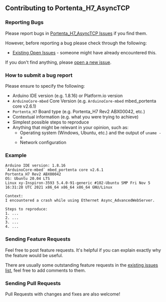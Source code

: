## Contributing to Portenta_H7_AsyncTCP

### Reporting Bugs

Please report bugs in [Portenta_H7_AsyncTCP Issues](https://github.com/khoih-prog/Portenta_H7_AsyncTCP/issues) if you find them.

However, before reporting a bug please check through the following:

* [Existing Open Issues](https://github.com/khoih-prog/Portenta_H7_AsyncTCP/issues) - someone might have already encountered this.

If you don't find anything, please [open a new issue](https://github.com/khoih-prog/Portenta_H7_AsyncTCP/issues/new).

### How to submit a bug report

Please ensure to specify the following:

* Arduino IDE version (e.g. 1.8.16) or Platform.io version
* `ArduinoCore-mbed` Core Version (e.g. `ArduinoCore-mbed` mbed_portenta core v2.6.1)
* `Portenta_H7` Board type (e.g. Portenta_H7 Rev2 ABX00042, etc.)
* Contextual information (e.g. what you were trying to achieve)
* Simplest possible steps to reproduce
* Anything that might be relevant in your opinion, such as:
  * Operating system (Windows, Ubuntu, etc.) and the output of `uname -a`
  * Network configuration


### Example

```
Arduino IDE version: 1.8.16
`ArduinoCore-mbed` mbed_portenta core v2.6.1
Portenta_H7 Rev2 ABX00042
OS: Ubuntu 20.04 LTS
Linux xy-Inspiron-3593 5.4.0-91-generic #102-Ubuntu SMP Fri Nov 5 16:31:28 UTC 2021 x86_64 x86_64 x86_64 GNU/Linux

Context:
I encountered a crash while using Ethernet Async_AdvancedWebServer.

Steps to reproduce:
1. ...
2. ...
3. ...
4. ...
```

### Sending Feature Requests

Feel free to post feature requests. It's helpful if you can explain exactly why the feature would be useful.

There are usually some outstanding feature requests in the [existing issues list](https://github.com/khoih-prog/Portenta_H7_AsyncTCP/issues?q=is%3Aopen+is%3Aissue+label%3Aenhancement), feel free to add comments to them.

### Sending Pull Requests

Pull Requests with changes and fixes are also welcome!
